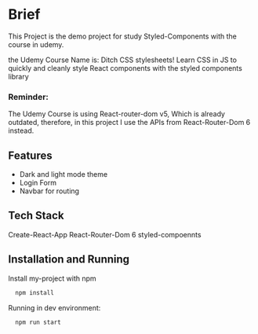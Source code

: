 
# Brief

This Project is the demo project for study Styled-Components with the course in udemy.

the Udemy Course Name is: 
Ditch CSS stylesheets! Learn CSS in JS to quickly and cleanly style React components with the styled components library

### Reminder:
The Udemy Course is using React-router-dom v5, Which is already outdated, therefore, in this project I use the APIs from React-Router-Dom 6 instead.
## Features

- Dark and light mode theme
- Login Form
- Navbar for routing

## Tech Stack

Create-React-App
React-Router-Dom 6
styled-compoennts


## Installation and Running

Install my-project with npm

```bash
  npm install 
```

Running in dev environment:

```bash
  npm run start
```


    